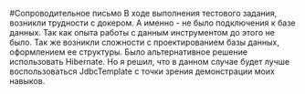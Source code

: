 #Сопроводительное письмо
В ходе выполнения тестового задания, возникли трудности с докером.
А именно - не было подключения к базе данных. Так как опыта работы с данным инструментом до этого не было.
Так же возникли сложности с проектированием базы данных, оформлением ее структуры.
Было альтернативное решение использовать Hibernate.
Но я решил, что в данном случае будет лучше воспользоваться JdbcTemplate с точки зрения демонстрации моих навыков.